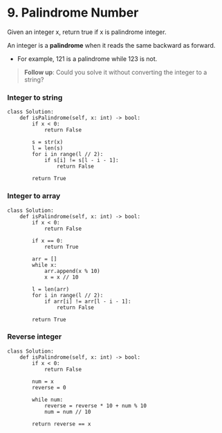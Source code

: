 # 9. Palindrome Number

Given an integer x, return true if x is palindrome integer.

An integer is a **palindrome** when it reads the same backward as forward.

* For example, 121 is a palindrome while 123 is not.

> **Follow up**: Could you solve it without converting the integer to a string?

### Integer to string
```python3
class Solution:
    def isPalindrome(self, x: int) -> bool:
        if x < 0:
            return False
        
        s = str(x)
        l = len(s)
        for i in range(l // 2):
            if s[i] != s[l - i - 1]:
                return False

        return True
```

### Integer to array
```python3
class Solution:
    def isPalindrome(self, x: int) -> bool:
        if x < 0:
            return False
        
        if x == 0:
            return True
        
        arr = []
        while x:
            arr.append(x % 10)
            x = x // 10
        
        l = len(arr)
        for i in range(l // 2):
            if arr[i] != arr[l - i - 1]:
                return False
            
        return True
```

### Reverse integer
```python3
class Solution:
    def isPalindrome(self, x: int) -> bool:
        if x < 0:
            return False
        
        num = x
        reverse = 0
        
        while num:
            reverse = reverse * 10 + num % 10
            num = num // 10
            
        return reverse == x
```
